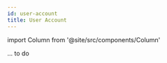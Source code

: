 ```yaml
---
id: user-account
title: User Account
---
```


import Column from '@site/src/components/Column'


... to do